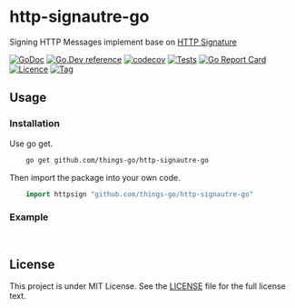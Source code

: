 # http-signautre-go

Signing HTTP Messages implement base on [HTTP Signature](https://datatracker.ietf.org/doc/html/draft-cavage-http-signatures)

[![GoDoc](https://godoc.org/github.com/things-go/http-signautre-go?status.svg)](https://godoc.org/github.com/things-go/http-signautre-go)
[![Go.Dev reference](https://img.shields.io/badge/go.dev-reference-blue?logo=go&logoColor=white)](https://pkg.go.dev/github.com/things-go/http-signautre-go?tab=doc)
[![codecov](https://codecov.io/gh/things-go/http-signautre-go/branch/main/graph/badge.svg?token=b5sf1VdK57)](https://codecov.io/gh/things-go/http-signautre-go)
[![Tests](https://github.com/things-go/http-signautre-go/actions/workflows/ci.yml/badge.svg?branch=main)](https://github.com/things-go/http-signautre-go/actions/workflows/ci.yml)
[![Go Report Card](https://goreportcard.com/badge/github.com/things-go/http-signautre-go)](https://goreportcard.com/report/github.com/things-go/http-signautre-go)
[![Licence](https://img.shields.io/github/license/things-go/http-signautre-go)](https://raw.githubusercontent.com/things-go/http-signautre-go/master/LICENSE)
[![Tag](https://img.shields.io/github/v/tag/things-go/http-signautre-go)](https://github.com/things-go/http-signautre-go/tags)

## Usage

### Installation

Use go get.

```bash
    go get github.com/things-go/http-signautre-go
```

Then import the package into your own code.

```go
    import httpsign "github.com/things-go/http-signautre-go"
```

### Example

```go
    
```

## License

This project is under MIT License. See the [LICENSE](LICENSE) file for the full license text.
